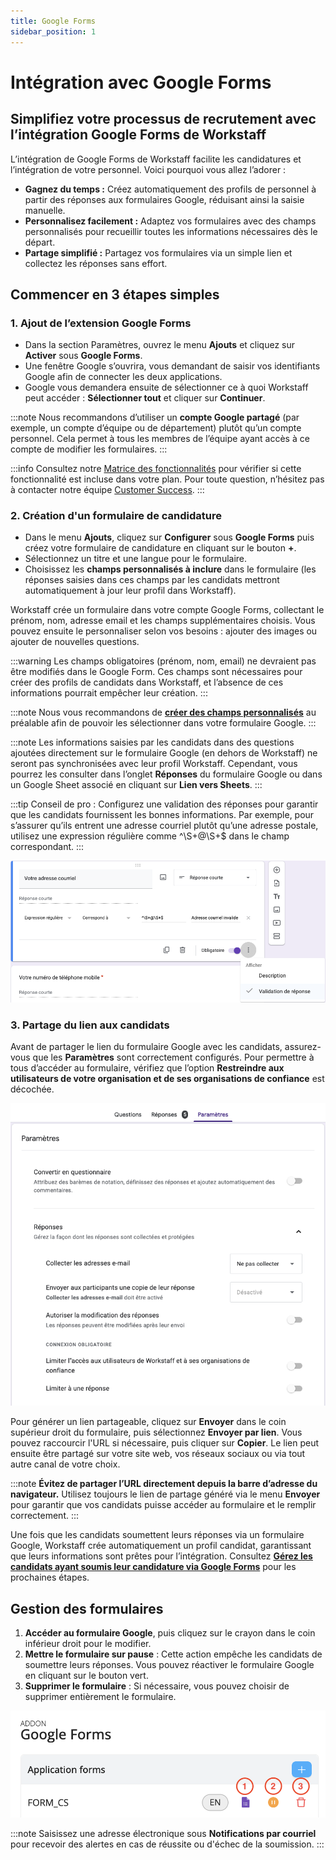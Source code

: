 ```yaml
---
title: Google Forms
sidebar_position: 1
---
```


# Intégration avec Google Forms

## Simplifiez votre processus de recrutement avec l’intégration Google Forms de Workstaff

L’intégration de Google Forms de Workstaff facilite les candidatures et l’intégration de votre personnel. Voici pourquoi vous allez l’adorer :
- **Gagnez du temps :** Créez automatiquement des profils de personnel à partir des réponses aux formulaires Google, réduisant ainsi la saisie manuelle.
- **Personnalisez facilement :** Adaptez vos formulaires avec des champs personnalisés pour recueillir toutes les informations nécessaires dès le départ.
- **Partage simplifié :** Partagez vos formulaires via un simple lien et collectez les réponses sans effort.

## Commencer en 3 étapes simples

### 1. Ajout de l’extension Google Forms

- Dans la section Paramètres, ouvrez le menu **Ajouts** et cliquez sur **Activer** sous **Google Forms**.
- Une fenêtre Google s’ouvrira, vous demandant de saisir vos identifiants Google afin de connecter les deux applications.
- Google vous demandera ensuite de sélectionner ce à quoi Workstaff peut accéder : **Sélectionner tout** et cliquer sur **Continuer**.

:::note
Nous recommandons d’utiliser un **compte Google partagé** (par exemple, un compte d’équipe ou de département) plutôt qu’un compte personnel. Cela permet à tous les membres de l’équipe ayant accès à ce compte de modifier les formulaires.
:::

:::info
Consultez notre [Matrice des fonctionnalités](../features-matrix.md) pour vérifier si cette fonctionnalité est incluse dans votre plan. Pour toute question, n’hésitez pas à contacter notre équipe [Customer Success](mailto:customer.success@workstaff.app).
:::

### 2. Création d'un formulaire de candidature

- Dans le menu **Ajouts**, cliquez sur **Configurer** sous **Google Forms** puis créez votre formulaire de candidature en cliquant sur le bouton **+**. 
- Sélectionnez un titre et une langue pour le formulaire.
- Choisissez les **champs personnalisés à inclure** dans le formulaire (les réponses saisies dans ces champs par les candidats mettront automatiquement à jour leur profil dans Workstaff).

Workstaff crée un formulaire dans votre compte Google Forms, collectant le prénom, nom, adresse email et les champs supplémentaires choisis. Vous pouvez ensuite le personnaliser selon vos besoins : ajouter des images ou ajouter de nouvelles questions.

:::warning
Les champs obligatoires (prénom, nom, email) ne devraient pas être modifiés dans le Google Form. Ces champs sont nécessaires pour créer des profils de candidats dans Workstaff, et l’absence de ces informations pourrait empêcher leur création.
:::

:::note
Nous vous recommandons de **[créer des champs personnalisés](../staff/organizing.md#champs-personnalisés)** au préalable afin de pouvoir les sélectionner dans votre formulaire Google.
:::

:::note
Les informations saisies par les candidats dans des questions ajoutées directement sur le formulaire Google (en dehors de Workstaff) ne seront pas synchronisées avec leur profil Workstaff.  Cependant, vous pourrez les consulter dans l’onglet **Réponses** du formulaire Google ou dans un Google Sheet associé en cliquant sur **Lien vers Sheets**. 
:::

:::tip Conseil de pro : Configurez une validation des réponses pour garantir que les candidats fournissent les bonnes informations. Par exemple, pour s’assurer qu’ils entrent une adresse courriel plutôt qu’une adresse postale, utilisez une expression régulière comme ^\S+@\S+$ dans le champ correspondant.
:::

![Validation de réponse](Images/validation-reponse.png)

### 3. Partage du lien aux candidats

Avant de partager le lien du formulaire Google avec les candidats, assurez-vous que les **Paramètres** sont correctement configurés. Pour permettre à tous d’accéder au formulaire, vérifiez que l’option **Restreindre aux utilisateurs de votre organisation et de ses organisations de confiance** est décochée.

![Paramètres du formulaire](Images/form-parametres.png)

Pour générer un lien partageable, cliquez sur **Envoyer** dans le coin supérieur droit du formulaire, puis sélectionnez **Envoyer par lien**. Vous pouvez raccourcir l'URL si nécessaire, puis cliquer sur **Copier**. Le lien peut ensuite être partagé sur votre site web, vos réseaux sociaux ou via tout autre canal de votre choix.

:::note
**Évitez de partager l’URL directement depuis la barre d’adresse du navigateur.** Utilisez toujours le lien de partage généré via le menu **Envoyer** pour garantir que vos candidats puisse accéder au formulaire et le remplir correctement.
:::

Une fois que les candidats soumettent leurs réponses via un formulaire Google, Workstaff crée automatiquement un profil candidat, garantissant que leurs informations sont prêtes pour l’intégration. Consultez **[Gérez les candidats ayant soumis leur candidature via Google Forms](../staff/staff-onboarding.md#gérez-les-candidats-ayant-soumis-leur-candidature-via-google-forms)** pour les prochaines étapes.

## Gestion des formulaires

1. **Accéder au formulaire Google**, puis cliquez sur le crayon dans le coin inférieur droit pour le modifier. 
2. **Mettre le formulaire sur pause** : Cette action empêche les candidats de soumettre leurs réponses. Vous pouvez réactiver le formulaire Google en cliquant sur le bouton vert.
3. **Supprimer le formulaire** : Si nécessaire, vous pouvez choisir de supprimer entièrement le formulaire.

![Configuration Google Forms Addon](Images/google-forms.png)

:::note
Saisissez une adresse électronique sous **Notifications par courriel** pour recevoir des alertes en cas de réussite ou d'échec de la soumission.
:::